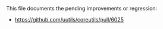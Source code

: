This file documents the pending improvements or regression:

* https://github.com/uutils/coreutils/pull/6025
